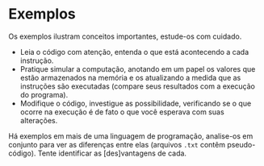 Exemplos
========

Os exemplos ilustram conceitos importantes, estude-os com cuidado.
- Leia o código com atenção, entenda o que está acontecendo a cada instrução.
- Pratique simular a computação, anotando em um papel os valores que estão armazenados na memória e os atualizando a medida que as instruções são executadas (compare seus resultados com a execução do programa).
- Modifique o código, investigue as possibilidade, verificando se o que ocorre na execução é de fato o que você esperava com suas alterações.

Há exemplos em mais de uma linguagem de programação, analise-os em conjunto para ver as diferenças entre elas (arquivos ```.txt``` contêm pseudo-código). Tente identificar as [des]vantagens de cada.
